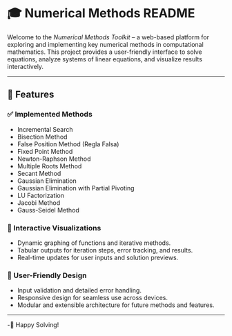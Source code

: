 # 🎓 Numerical Methods README

Welcome to the *Numerical Methods Toolkit* – a web-based platform for exploring and implementing key numerical methods in computational mathematics. This project provides a user-friendly interface to solve equations, analyze systems of linear equations, and visualize results interactively.

---

## 🚀 Features

### ✅ Implemented Methods
  - Incremental Search
  - Bisection Method
  - False Position Method (Regla Falsa)
  - Fixed Point Method
  - Newton-Raphson Method
  - Multiple Roots Method
  - Secant Method
  - Gaussian Elimination
  - Gaussian Elimination with Partial Pivoting
  - LU Factorization
  - Jacobi Method
  - Gauss-Seidel Method

### 🎨 Interactive Visualizations
- Dynamic graphing of functions and iterative methods.
- Tabular outputs for iteration steps, error tracking, and results.
- Real-time updates for user inputs and solution previews.

### 🧠 User-Friendly Design
- Input validation and detailed error handling.
- Responsive design for seamless use across devices.
- Modular and extensible architecture for future methods and features.

---
-🎉 Happy Solving!